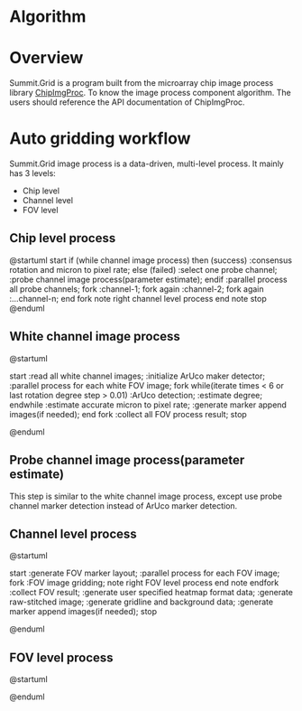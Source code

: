
Algorithm
=========

Overview
========

Summit.Grid is a program built from the microarray chip image process library [ChipImgProc](http://gitlab.centrilliontech.com.tw:10080/centrillion/ChipImgProc). To know the image process component algorithm. The users should reference the API documentation of ChipImgProc.

Auto gridding workflow
======================

Summit.Grid image process is a data-driven, multi-level process.
It mainly has 3 levels:

* Chip level
* Channel level
* FOV level

Chip level process
------------------

@startuml
start
if (while channel image process) then (success)
    :consensus rotation and micron to pixel rate;
else (failed)
    :select one probe channel;
    :probe channel image process(parameter estimate);
endif
:parallel process all probe channels;
fork
    :channel-1;
fork again
    :channel-2;
fork again
    :...channel-n;
end fork
note right
    channel level process
end note
stop
@enduml

White channel image process
---------------------------

@startuml

start
:read all white channel images;
:initialize ArUco maker detector;
:parallel process for each white FOV image;
fork
    while(iterate times < 6 or last rotation degree step > 0.01)
        :ArUco detection;
        :estimate degree;
    endwhile
    :estimate accurate micron to pixel rate;
    :generate marker append images(if needed);
end fork
:collect all FOV process result;
stop

@enduml

Probe channel image process(parameter estimate)
-----------------------------------------------

This step is similar to the white channel image process, except use probe channel marker detection instead of ArUco marker detection.

Channel level process
---------------------

@startuml

start
:generate FOV marker layout;
:parallel process for each FOV image;
fork
    :FOV image gridding;
    note right
        FOV level process
    end note
endfork
:collect FOV result;
:generate user specified heatmap format data;
:generate raw-stitched image;
:generate gridline and background data;
:generate marker append images(if needed);
stop

@enduml

FOV level process
-----------------

@startuml



@enduml